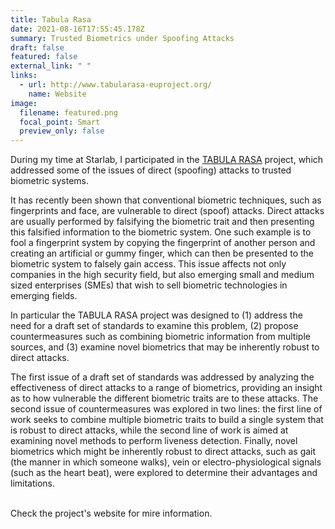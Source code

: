 ```yaml
---
title: Tabula Rasa
date: 2021-08-16T17:55:45.178Z
summary: Trusted Biometrics under Spoofing Attacks
draft: false
featured: false
external_link: " "
links:
  - url: http://www.tabularasa-euproject.org/
    name: Website
image:
  filename: featured.png
  focal_point: Smart
  preview_only: false
---
```

During my time at Starlab, I participated in the [TABULA RASA](http://www.tabularasa-euproject.org/) project, which addressed some of the issues of direct (spoofing) attacks to trusted biometric systems.

It has recently been shown that conventional biometric techniques, such as fingerprints and face, are vulnerable to direct (spoof) attacks. Direct attacks are usually performed by falsifying the biometric trait and then presenting this falsified information to the biometric system. One such example is to fool a fingerprint system by copying the fingerprint of another person and creating an artificial or gummy finger, which can then be presented to the biometric system to falsely gain access. This issue affects not only companies in the high security field, but also emerging small and medium sized enterprises (SMEs) that wish to sell biometric technologies in emerging fields.

In particular the TABULA RASA project was designed to (1) address the need for a draft set of standards to examine this problem, (2) propose countermeasures such as combining biometric information from multiple sources, and (3) examine novel biometrics that may be inherently robust to direct attacks.

The first issue of a draft set of standards was addressed by analyzing the effectiveness of direct attacks to a range of biometrics, providing an insight as to how vulnerable the different biometric traits are to these attacks. The second issue of countermeasures was explored in two lines: the first line of work seeks to combine multiple biometric traits to build a single system that is robust to direct attacks, while the second line of work is aimed at examining novel methods to perform liveness detection. Finally, novel biometrics which might be inherently robust to direct attacks, such as gait (the manner in which someone walks), vein or electro-physiological signals (such as the heart beat), were explored to determine their advantages and limitations.

\
Check the project's website for mire information.
